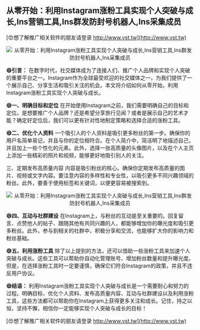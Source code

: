 ## **从零开始：利用Instagram涨粉工具实现个人突破与成长,Ins营销工具,Ins群发防封号机器人,Ins采集成员**

[😍想了解推广相关软件的朋友请登录 http://www.vst.tw](http://www.vst.tw)

 <center><img src="https://vst.tw/MP4/tuiguang/png/3.png" alt="从零开始：利用Instagram涨粉工具实现个人突破与成长,Ins营销工具,Ins群发防封号机器人,Ins采集成员"></center>

**😄引言：**
在数字时代，社交媒体成为了连接人们、推广个人品牌和实现个人突破的重要平台之一。Instagram作为全球最受欢迎的社交媒体之一，为我们提供了一个展示自己、分享生活和吸引关注的机会。本文将介绍如何从零开始，利用Instagram涨粉工具实现个人突破与成长。

**😄一、明确目标和定位**
在开始使用Instagram之前，我们需要明确自己的目标和定位。是想要推广个人品牌？还是希望分享旅行见闻？或者是展示自己的艺术才能？确定好定位后，我们可以更有针对性地制定策略和选择合适的涨粉工具。

**😄二、优化个人资料**
一个吸引人的个人资料是吸引更多粉丝的第一步。确保你的用户名简单易记，并且与你的定位相符合。在个人简介中，简洁明了地描述自己，并且加上一些个性化的元素。此外，选择一张高质量的头像图片，以及在个人主页上添加一些精彩的照片和视频，能够更好地吸引别人的关注。

三、定期发布高质量内容
内容是吸引粉丝的核心。确保你定期发布高质量的图片、视频或文字内容。要注意内容的多样性和专业性，以吸引更多不同兴趣领域的粉丝。此外，要善于使用标签和关键词，以便更容易被搜索到。

 <center><img src="https://vst.tw/MP4/tuiguang/png/8.png" alt="从零开始：利用Instagram涨粉工具实现个人突破与成长,Ins营销工具,Ins群发防封号机器人,Ins采集成员"></center>

**😄四、互动与社群建设**
在Instagram上，与粉丝的互动是至关重要的。回复留言、点赞他人的帖子、跟随其他有共同兴趣的人，都能够增加你的曝光度和吸引更多粉丝。此外，参与到相关的社群中，积极分享和交流，也能够扩大你的影响力和粉丝基础。

**😄五、利用涨粉工具**
除了以上提到的方法，还可以借助一些涨粉工具来加速个人突破与成长。这些工具可以帮助你自动化管理账号、增加粉丝数量和提升曝光度。但是，在选择涨粉工具时一定要谨慎，确保它们符合Instagram的政策，并且不违反用户协议。

**😄结语：**
利用Instagram涨粉工具实现个人突破与成长是一个需要耐心和努力的过程。明确目标、优化个人资料、发布高质量内容、互动与社群建设以及利用涨粉工具，这些方法都可以帮助你在Instagram上获得更多关注和成长。记住，持之以恒，坚持不懈，相信你一定能够实现个人突破与成长的目标！

[😍想了解推广相关软件的朋友请登录 http://www.vst.tw](http://www.vst.tw)



